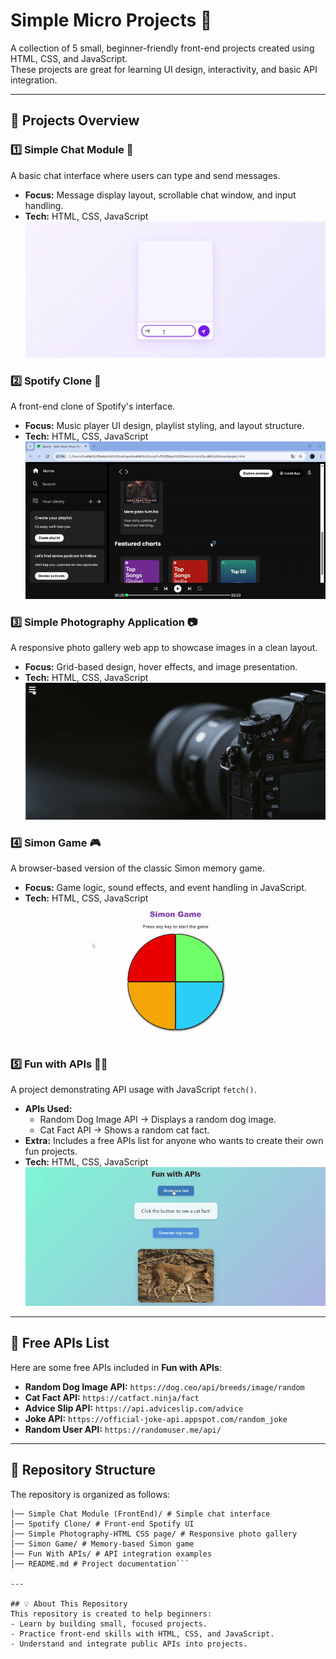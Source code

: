 # Simple Micro Projects 🎯

A collection of 5 small, beginner-friendly front-end projects created using HTML, CSS, and JavaScript.  
These projects are great for learning UI design, interactivity, and basic API integration.

---

## 📌 Projects Overview

### 1️⃣ Simple Chat Module 💬
A basic chat interface where users can type and send messages.
- **Focus:** Message display layout, scrollable chat window, and input handling.
- **Tech:** HTML, CSS, JavaScript  
  ![Chat Demo](Simple%20Chat%20module%20(FrontEnd)/images/Output.gif)

### 2️⃣ Spotify Clone 🎵
A front-end clone of Spotify's interface.
- **Focus:** Music player UI design, playlist styling, and layout structure.
- **Tech:** HTML, CSS, JavaScript  
  ![Spotify Demo](Spotify%20clone/public/images/Output.gif)

### 3️⃣ Simple Photography Application 📷
A responsive photo gallery web app to showcase images in a clean layout.
- **Focus:** Grid-based design, hover effects, and image presentation.
- **Tech:** HTML, CSS, JavaScript  
  ![Photography Demo](Simple%20photography%20-%20HTML%20CSS%20page/public/images/Output.gif)

### 4️⃣ Simon Game 🎮
A browser-based version of the classic Simon memory game.
- **Focus:** Game logic, sound effects, and event handling in JavaScript.
- **Tech:** HTML, CSS, JavaScript  
  ![Simon Game Demo](Simon%20Game/images/Output.gif)

### 5️⃣ Fun with APIs 🐶🐱
A project demonstrating API usage with JavaScript `fetch()`.
- **APIs Used:**
  - Random Dog Image API → Displays a random dog image.
  - Cat Fact API → Shows a random cat fact.
- **Extra:** Includes a free APIs list for anyone who wants to create their own fun projects.
- **Tech:** HTML, CSS, JavaScript  
  ![Fun with APIs Demo](Fun%20with%20APIs/images/Output.gif)

---

## 📜 Free APIs List
Here are some free APIs included in **Fun with APIs**:
- **Random Dog Image API:** `https://dog.ceo/api/breeds/image/random`
- **Cat Fact API:** `https://catfact.ninja/fact`
- **Advice Slip API:** `https://api.adviceslip.com/advice`
- **Joke API:** `https://official-joke-api.appspot.com/random_joke`
- **Random User API:** `https://randomuser.me/api/`

---

## 📂 Repository Structure
The repository is organized as follows:

```Simple-Micro-Projects/
│── Simple Chat Module (FrontEnd)/ # Simple chat interface
│── Spotify Clone/ # Front-end Spotify UI
│── Simple Photography-HTML CSS page/ # Responsive photo gallery
│── Simon Game/ # Memory-based Simon game
│── Fun With APIs/ # API integration examples
│── README.md # Project documentation```

---

## 💡 About This Repository
This repository is created to help beginners:
- Learn by building small, focused projects.
- Practice front-end skills with HTML, CSS, and JavaScript.
- Understand and integrate public APIs into projects.

